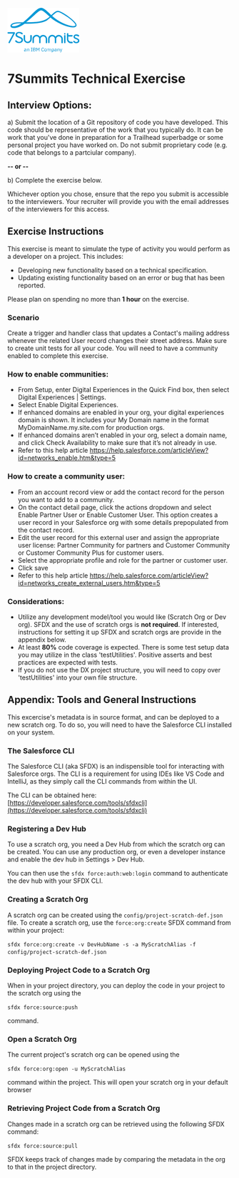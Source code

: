 ![](logo.png)
# 7Summits Technical Exercise

## Interview Options:

a) Submit the location of a Git repository of code you have developed. This code should be representative of the work that you typically do. It can be work that you've done in preparation for a Trailhead superbadge or some personal project you have worked on. Do not submit proprietary code (e.g. code that belongs to a partciular company).

**-- or --**

b) Complete the exercise below. 

Whichever option you chose, ensure that the repo you submit is accessible to the interviewers. Your recruiter will provide you with the email addresses of the interviewers for this access.

## Exercise Instructions

This exercise is meant to simulate the type of activity you would perform as a developer on a project. This includes:

- Developing new functionality based on a technical specification.
- Updating existing functionality based on an error or bug that has been reported.

Please plan on spending no more than **1 hour** on the exercise. 

### Scenario
Create a trigger and handler class that updates a Contact's mailing address whenever the related User record changes their street address. Make sure to create unit tests for all your code. You will need to have a community enabled to complete this exercise.

### How to enable communities:
- From Setup, enter Digital Experiences in the Quick Find box, then select Digital Experiences | Settings.
- Select Enable Digital Experiences.
- If enhanced domains are enabled in your org, your digital experiences domain is shown. It includes your My Domain name in the format MyDomainName.my.site.com for production orgs.
- If enhanced domains aren’t enabled in your org, select a domain name, and click Check Availability to make sure that it’s not already in use.
- Refer to this help article https://help.salesforce.com/articleView?id=networks_enable.htm&type=5

### How to create a community user:
- From an account record view or add the contact record for the person you want to add to a community.
- On the contact detail page, click the actions dropdown and select Enable Partner User or Enable Customer User. This option creates a user record in your Salesforce org with some details prepopulated from the contact record.
- Edit the user record for this external user and assign the appropriate user license: Partner Community for partners and Customer Community or Customer Community Plus for customer users.
- Select the appropriate profile and role for the partner or customer user.
- Click save
- Refer to this help article https://help.salesforce.com/articleView?id=networks_create_external_users.htm&type=5

### Considerations: 

- Utilize any development model/tool you would like (Scratch Org or Dev org). SFDX and the use of scratch orgs is **not required**. If interested, instructions for setting it up SFDX and scratch orgs are provide in the appendix below.
- At least **80%** code coverage is expected. There is some test setup data you may utilize in the class 'testUtilities'. Positive asserts and best practices are expected with tests.
- If you do not use the DX project structure, you will need to copy over 'testUtilities' into your own file structure.


## Appendix: Tools and General Instructions
This excercise's metadata is in source format, and can be deployed to a new scratch org. To do so, you will need to have the Salesforce CLI installed on your system. 

### The Salesforce CLI

The Salesforce CLI (aka SFDX) is an indispensible tool for interacting with Salesforce orgs. The CLI is a requirement for using IDEs like VS Code and IntelliJ, as they simply call the CLI commands from within the UI.

The CLI can be obtained here: [https://developer.salesforce.com/tools/sfdxcli](https://developer.salesforce.com/tools/sfdxcli)

### Registering a Dev Hub
To use a scratch org, you need a Dev Hub from which the scratch org can be created. You can use any production org, or even a developer instance and enable the dev hub in Settings > Dev Hub.

You can then use the `sfdx force:auth:web:login` command to authenticate the dev hub with your SFDX CLI.

### Creating a Scratch Org

A scratch org can be created using the `config/project-scratch-def.json` file. To create a scratch org, use the `force:org:create` SFDX command from within your project:

`sfdx force:org:create -v DevHubName -s -a MyScratchAlias -f config/project-scratch-def.json`

### Deploying Project Code to a Scratch Org
When in your project directory, you can deploy the code in your project to the scratch org using the 

`sfdx force:source:push`

command. 

### Open a Scratch Org
The current project's scratch org can be opened using the 

`sfdx force:org:open -u MyScratchAlias` 

command within the project. This will open your scratch org in your default browser

### Retrieving Project Code from a Scratch Org
Changes made in a scratch org can be retrieved using the following SFDX command:

`sfdx force:source:pull`

SFDX keeps track of changes made by comparing the metadata in the org to that in the project directory. 


